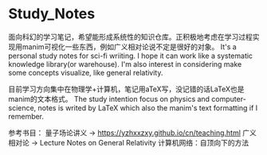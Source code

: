 # Study_Notes
面向科幻的学习笔记，希望能形成系统性的知识仓库。正积极地考虑在学习过程实现用manim可视化一些东西，例如广义相对论说不定是很好的对象。
It's a personal study notes for sci-fi wriiting. I hope it can work like a systematic knowledge library(or warehouse). I'm also interest in considering make some concepts visualize, like general relativity.


目前学习方向集中在物理学+计算机，笔记用aTeX写，没记错的话LaTeX也是manim的文本格式。
The study intention focus on physics and computer-science, notes is writed by LaTeX which also the manim's text formatting if I remember.


参考书目：
量子场论讲义 -> https://yzhxxzxy.github.io/cn/teaching.html
广义相对论 -> Lecture Notes on General Relativity
计算机网络：自顶向下的方法
